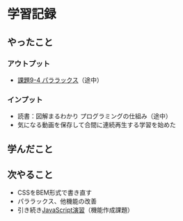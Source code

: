 # 学習記録

## やったこと

### アウトプット
- [課題9-4 パララックス](../practice/javascript/kadai9/)（途中）

### インプット
- 読書：図解まるわかり プログラミングの仕組み（途中）
- 気になる動画を保存して合間に連続再生する学習を始めた

## 学んだこと

## 次やること
- CSSをBEM形式で書き直す
- パララックス、他機能の改善
- 引き続き[JavaScript演習](../practice/javascript/kadai9/)（機能作成課題）